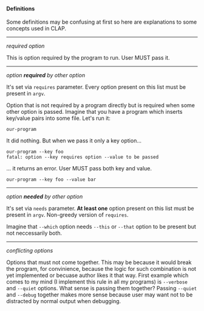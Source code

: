 #### Definitions

Some definitions may be confusing at first so here are explanations to some concepts used in 
CLAP.


----

*required option*

This is option required by the program to run. User MUST pass it. 


----

*option* ***required*** *by other option*

It's set via `requires` parameter. Every option present on this list must be present in `argv`.

Option that is not required by a program directly but is required when some other option is 
passed. Imagine that you have a program which inserts key/value pairs into some file. Let's 
run it:

    our-program

It did nothing. But when we pass it only a key option...

    our-program --key foo
    fatal: option --key requires option --value to be passed

... it returns an error. User MUST pass both key and value.

    our-program --key foo --value bar


----

*option* ***needed*** *by other option*

It's set via `needs` parameter. **At least one** option present on this list must be present in `argv`. 
Non-greedy version of `requires`.

Imagine that `--which` option needs `--this` or `--that` option to be present but not neccessarily both. 


----

*conflicting options*

Options that must not come together. This may be because it would break the program, for convinience, because the logic 
for such combination is not yet implemented or becuase author likes it that way.
First example which comes to my mind (I implement this rule in all my programs) is `--verbose` and `--quiet` options. 
What sense is passing them together? Passing `--quiet` and `--debug` together makes more sense because user may want not 
to be distracted by normal output when debugging.
